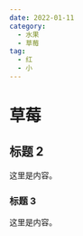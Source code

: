 ```yaml
---
date: 2022-01-11
category:
  - 水果
  - 草莓
tag:
  - 红
  - 小
---
```


<!-- more -->

# 草莓

## 标题 2

这里是内容。

### 标题 3

这里是内容。
